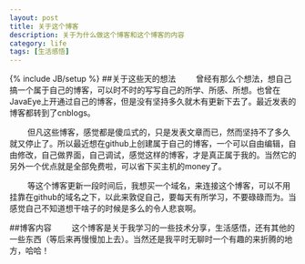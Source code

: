 ```yaml
---
layout: post
title: 关于这个博客
description: 关于为什么做这个博客和这个博客的内容
category: life
tags: [生活感悟]
---
```

{% include JB/setup %}
##关于这些天的想法
&nbsp;&nbsp;&nbsp;&nbsp;&nbsp;&nbsp;&nbsp;&nbsp;曾经有那么个想法，想自己搞一个属于自己的博客，可以时不时的写写自己的所学、所感、所想。也曾在JavaEye上开通过自己的博客，但是没有坚持多久就木有更新下去了。最近发表的博客都转到了cnblogs。
 
&nbsp;&nbsp;&nbsp;&nbsp;&nbsp;&nbsp;&nbsp;&nbsp;但凡这些博客，感觉都是傻瓜式的，只是发表文章而已，然而坚持不了多久就又停止了。所以最近想在github上创建属于自己的博客，一个可以自由编辑，自由修改，自己做界面，自己调试，感觉这样的博客，才是真正属于我的。当然它的另外一个优点就是全部免费啦，可以省下买主机的money了。

&nbsp;&nbsp;&nbsp;&nbsp;&nbsp;&nbsp;&nbsp;&nbsp;等这个博客更新一段时间后，我想买一个域名，来连接这个博客，可以不用挂靠在github的域名之下，以此来敦促自己，要每天有所学习，不要碌碌而为。当感觉自己不知道想干啥子的时候是多么的令人悲哀啊。

##博客内容
&nbsp;&nbsp;&nbsp;&nbsp;&nbsp;&nbsp;&nbsp;&nbsp;这个博客是关于我学习的一些技术分享，生活感悟，还有其他的一些东西（等后来再慢慢加上去）。当然还是我平时无聊时一个有趣的来折腾的地方，哈哈！